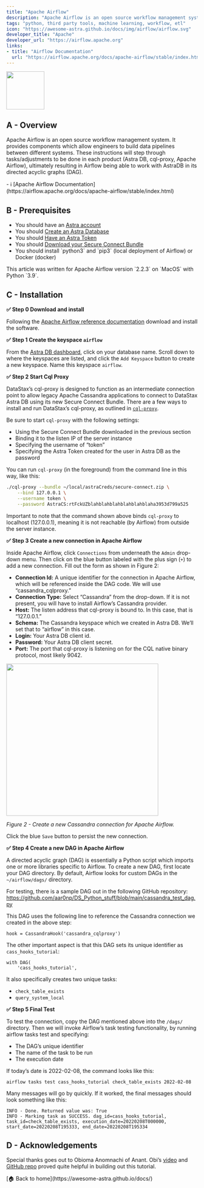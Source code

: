 ```yaml
---
title: "Apache Airflow"
description: "Apache Airflow is an open source workflow management system. It provides components which allow engineers to build data pipelines between different systems."
tags: "python, third party tools, machine learning, workflow, etl"
icon: "https://awesome-astra.github.io/docs/img/airflow/airflow.svg"
developer_title: "Apache"
developer_url: "https://airflow.apache.org"
links:
- title: "Airflow Documentation"
  url: "https://airflow.apache.org/docs/apache-airflow/stable/index.html"
---
```


<div class="nosurface" markdown="1">

<img src="https://awesome-astra.github.io/docs/img/airflow/airflow-image.png" height="100px" />
</div>

## A - Overview

Apache Airflow is an open source workflow management system. It provides components which allow engineers to build data pipelines between different systems. These instructions will step through tasks/adjustments to be done in each product (Astra DB, cql-proxy, Apache Airflow), ultimately resulting in Airflow being able to work with AstraDB in its directed acyclic graphs (DAG).

<div class="nosurface" markdown="1">
- ℹ️ [Apache Airflow Documentation](https://airflow.apache.org/docs/apache-airflow/stable/index.html)
</div>

## B - Prerequisites

<ul class="prerequisites">
    <li class="nosurface">You should have an <a href="https://astra.dev/3B7HcYo">Astra account</a></li>
    <li class="nosurface">You should <a href="https://awesome-astra.github.io/docs/pages/astra/create-instance/">Create an Astra Database</a></li>
    <li class="nosurface">You should <a href="https://awesome-astra.github.io/docs/pages/astra/create-token/">Have an Astra Token</a></li>
    <li class="nosurface">You should <a href="https://awesome-astra.github.io/docs/pages/astra/download-scb/">Download your Secure Connect Bundle</a></li>
    <li class="nosurface">You should install `python3` and `pip3` (local deployment of Airflow) or Docker (docker)</li>
</ul>
This article was written for Apache Airflow version `2.2.3` on `MacOS` with Python `3.9`.

## C - Installation

**<span class="nosurface">✅</span> Step 0 Download and install**

Following the [Apache Airflow reference documentation](https://airflow.apache.org/docs/apache-airflow/stable/installation/index.html) download and install the software.

**<span class="nosurface">✅</span> Step 1 Create the keyspace `airflow`**

From the [Astra DB dashboard](https://astra.datastax.com), click on your database name. Scroll down to where the keyspaces are listed, and click the `Add Keyspace` button to create a new keyspace. Name this keyspace `airflow`.

**<span class="nosurface">✅</span> Step 2 Start Cql Proxy**

DataStax’s cql-proxy is designed to function as an intermediate connection point to allow legacy Apache Cassandra applications to connect to DataStax Astra DB using its new Secure Connect Bundle. There are a few ways to install and run DataStax’s cql-proxy, as outlined in [`cql-proxy`](https://awesome-astra.github.io/docs/pages/astra/cqlproxy).

Be sure to start `cql-proxy` with the following settings:

- Using the Secure Connect Bundle downloaded in the previous section
- Binding it to the listen IP of the server instance
- Specifying the username of “token”
- Specifying the Astra Token created for the user in Astra DB as the password

You can run `cql-proxy` (in the foreground) from the command line in this way, like this:

```bash
./cql-proxy --bundle ~/local/astraCreds/secure-connect.zip \
    --bind 127.0.0.1 \
    --username token \
    --password AstraCS:rtFckUZblahblahblahblahblahblaha3953d799a525
```

Important to note that the command shown above binds `cql-proxy` to localhost (127.0.0.1), meaning it is not reachable (by Airflow) from outside the server instance.

**<span class="nosurface">✅</span> Step 3 Create a new connection in Apache Airflow**

Inside Apache Airflow, click `Connections` from underneath the `Admin` drop-down menu. Then click on the blue button labeled with the plus sign (`+`) to add a new connection. Fill out the form as shown in Figure 2:

- **Connection Id:** A unique identifier for the connection in Apache Airflow, which will be referenced inside the DAG code. We will use “cassandra_cqlproxy.”
- **Connection Type:** Select “Cassandra” from the drop-down. If it is not present, you will have to install Airflow’s Cassandra provider.
- **Host:** The listen address that cql-proxy is bound to. In this case, that is “127.0.0.1.”
- **Schema:** The Cassandra keyspace which we created in Astra DB. We’ll set that to “airflow” in this case.
- **Login:** Your Astra DB client id.
- **Password:** Your Astra DB client secret.
- **Port:** The port that cql-proxy is listening on for the CQL native binary protocol, most likely 9042.

<img src="https://awesome-astra.github.io/docs/img/airflow/airflow-connection.png" height="400px" />

_Figure 2 - Create a new Cassandra connection for Apache Airflow._

Click the blue `Save` button to persist the new connection.

**<span class="nosurface">✅</span> Step 4 Create a new DAG in Apache Airflow**

A directed acyclic graph (DAG) is essentially a Python script which imports one or more libraries specific to Airflow. To create a new DAG, first locate your DAG directory. By default, Airflow looks for custom DAGs in the `~/airflow/dags/` directory.

For testing, there is a sample DAG out in the following GitHub repository:
https://github.com/aar0np/DS_Python_stuff/blob/main/cassandra_test_dag.py

This DAG uses the following line to reference the Cassandra connection we created in the above step:

```
hook = CassandraHook('cassandra_cqlproxy')
```

The other important aspect is that this DAG sets its unique identifier as `cass_hooks_tutorial`:

```
with DAG(
    'cass_hooks_tutorial',
```

It also specifically creates two unique tasks:

- `check_table_exists`
- `query_system_local`

**<span class="nosurface">✅</span> Step 5 Final Test**

To test the connection, copy the DAG mentioned above into the `/dags/` directory. Then we will invoke Airflow’s task testing functionality, by running airflow tasks test and specifying:

- The DAG’s unique identifier
- The name of the task to be run
- The execution date

If today’s date is 2022-02-08, the command looks like this:

```
airflow tasks test cass_hooks_tutorial check_table_exists 2022-02-08
```

Many messages will go by quickly. If it worked, the final messages should look something like this:

```
INFO - Done. Returned value was: True
INFO - Marking task as SUCCESS. dag_id=cass_hooks_tutorial, task_id=check_table_exists, execution_date=20220208T000000, start_date=20220208T195333, end_date=20220208T195334
```

## D - Acknowledgements

Special thanks goes out to Obioma Anomnachi of Anant. Obi’s [video](https://www.youtube.com/watch?v=h2OCveciEIA) and [GitHub repo](https://github.com/anomnaco/AirflowCassandra) proved quite helpful in building out this tutorial.

<div class="nosurface" markdown="1">
[🏠 Back to home](https://awesome-astra.github.io/docs/) 
</div>
